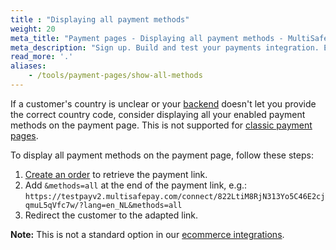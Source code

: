 ```yaml
---
title : "Displaying all payment methods"
weight: 20
meta_title: "Payment pages - Displaying all payment methods - MultiSafepay Docs"
meta_description: "Sign up. Build and test your payments integration. Explore our products and services. Use our API Reference, SDKs, and wrappers. Get support."
read_more: '.'
aliases:
    - /tools/payment-pages/show-all-methods
---
```


If a customer's country is unclear or your [backend](/getting-started/glossary/#backend) doesn't let you provide the correct country code, consider displaying all your enabled payment methods on the payment page. This is not supported for [classic payment pages](/payments/checkout/payment-pages/classic-payment-page/).

To display all payment methods on the payment page, follow these steps:

1. [Create an order](/api/#create-an-order) to retrieve the payment link.
2. Add `&methods=all` at the end of the payment link, e.g.: `https://testpayv2.multisafepay.com/connect/822LtiM8RjN313Yo5C46E2cjqmuL5qVfc7w/?lang=en_NL&methods=all`
3. Redirect the customer to the adapted link.

**Note:** This is not a standard option in our [ecommerce integrations](/integrations/ecommerce-integrations). 

